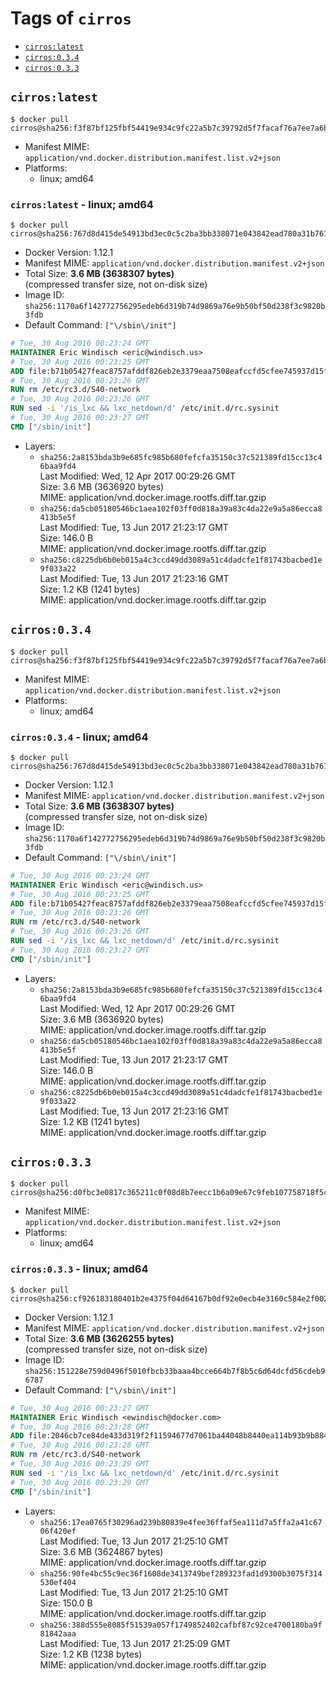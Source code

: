 <!-- THIS FILE IS GENERATED VIA './update-remote.sh' -->

# Tags of `cirros`

-	[`cirros:latest`](#cirroslatest)
-	[`cirros:0.3.4`](#cirros034)
-	[`cirros:0.3.3`](#cirros033)

## `cirros:latest`

```console
$ docker pull cirros@sha256:f3f87bf125fbf54419e934c9fc22a5b7c39792d5f7facaf76a7ee7a6b2a98f17
```

-	Manifest MIME: `application/vnd.docker.distribution.manifest.list.v2+json`
-	Platforms:
	-	linux; amd64

### `cirros:latest` - linux; amd64

```console
$ docker pull cirros@sha256:767d8d415de54913bd3ec0c5c2ba3bb338071e043842ead780a31b767c46bd7f
```

-	Docker Version: 1.12.1
-	Manifest MIME: `application/vnd.docker.distribution.manifest.v2+json`
-	Total Size: **3.6 MB (3638307 bytes)**  
	(compressed transfer size, not on-disk size)
-	Image ID: `sha256:1170a6f142772756295edeb6d319b74d9869a76e9b50bf50d238f3c9820b3fdb`
-	Default Command: `["\/sbin\/init"]`

```dockerfile
# Tue, 30 Aug 2016 00:23:24 GMT
MAINTAINER Eric Windisch <eric@windisch.us>
# Tue, 30 Aug 2016 00:23:25 GMT
ADD file:b71b05427feac8757afddf826eb2e3379eaa7508eafccfd5cfee745937d15fba in / 
# Tue, 30 Aug 2016 00:23:26 GMT
RUN rm /etc/rc3.d/S40-network
# Tue, 30 Aug 2016 00:23:26 GMT
RUN sed -i '/is_lxc && lxc_netdown/d' /etc/init.d/rc.sysinit
# Tue, 30 Aug 2016 00:23:27 GMT
CMD ["/sbin/init"]
```

-	Layers:
	-	`sha256:2a8153bda3b9e685fc985b680fefcfa35150c37c521389fd15cc13c46baa9fd4`  
		Last Modified: Wed, 12 Apr 2017 00:29:26 GMT  
		Size: 3.6 MB (3636920 bytes)  
		MIME: application/vnd.docker.image.rootfs.diff.tar.gzip
	-	`sha256:da5cb05180546bc1aea102f03ff0d818a39a83c4da22e9a5a86ecca8413b5e5f`  
		Last Modified: Tue, 13 Jun 2017 21:23:17 GMT  
		Size: 146.0 B  
		MIME: application/vnd.docker.image.rootfs.diff.tar.gzip
	-	`sha256:c8225db6b0eb015a4c3ccd49dd3089a51c4dadcfe1f81743bacbed1e9f033a22`  
		Last Modified: Tue, 13 Jun 2017 21:23:16 GMT  
		Size: 1.2 KB (1241 bytes)  
		MIME: application/vnd.docker.image.rootfs.diff.tar.gzip

## `cirros:0.3.4`

```console
$ docker pull cirros@sha256:f3f87bf125fbf54419e934c9fc22a5b7c39792d5f7facaf76a7ee7a6b2a98f17
```

-	Manifest MIME: `application/vnd.docker.distribution.manifest.list.v2+json`
-	Platforms:
	-	linux; amd64

### `cirros:0.3.4` - linux; amd64

```console
$ docker pull cirros@sha256:767d8d415de54913bd3ec0c5c2ba3bb338071e043842ead780a31b767c46bd7f
```

-	Docker Version: 1.12.1
-	Manifest MIME: `application/vnd.docker.distribution.manifest.v2+json`
-	Total Size: **3.6 MB (3638307 bytes)**  
	(compressed transfer size, not on-disk size)
-	Image ID: `sha256:1170a6f142772756295edeb6d319b74d9869a76e9b50bf50d238f3c9820b3fdb`
-	Default Command: `["\/sbin\/init"]`

```dockerfile
# Tue, 30 Aug 2016 00:23:24 GMT
MAINTAINER Eric Windisch <eric@windisch.us>
# Tue, 30 Aug 2016 00:23:25 GMT
ADD file:b71b05427feac8757afddf826eb2e3379eaa7508eafccfd5cfee745937d15fba in / 
# Tue, 30 Aug 2016 00:23:26 GMT
RUN rm /etc/rc3.d/S40-network
# Tue, 30 Aug 2016 00:23:26 GMT
RUN sed -i '/is_lxc && lxc_netdown/d' /etc/init.d/rc.sysinit
# Tue, 30 Aug 2016 00:23:27 GMT
CMD ["/sbin/init"]
```

-	Layers:
	-	`sha256:2a8153bda3b9e685fc985b680fefcfa35150c37c521389fd15cc13c46baa9fd4`  
		Last Modified: Wed, 12 Apr 2017 00:29:26 GMT  
		Size: 3.6 MB (3636920 bytes)  
		MIME: application/vnd.docker.image.rootfs.diff.tar.gzip
	-	`sha256:da5cb05180546bc1aea102f03ff0d818a39a83c4da22e9a5a86ecca8413b5e5f`  
		Last Modified: Tue, 13 Jun 2017 21:23:17 GMT  
		Size: 146.0 B  
		MIME: application/vnd.docker.image.rootfs.diff.tar.gzip
	-	`sha256:c8225db6b0eb015a4c3ccd49dd3089a51c4dadcfe1f81743bacbed1e9f033a22`  
		Last Modified: Tue, 13 Jun 2017 21:23:16 GMT  
		Size: 1.2 KB (1241 bytes)  
		MIME: application/vnd.docker.image.rootfs.diff.tar.gzip

## `cirros:0.3.3`

```console
$ docker pull cirros@sha256:d0fbc3e0817c365211c0f08d8b7eecc1b6a09e67c9feb107758718f5c6ab8967
```

-	Manifest MIME: `application/vnd.docker.distribution.manifest.list.v2+json`
-	Platforms:
	-	linux; amd64

### `cirros:0.3.3` - linux; amd64

```console
$ docker pull cirros@sha256:cf926183180401b2e4375f04d64167b0df92e0ecb4e3160c584e2f0021d19e4b
```

-	Docker Version: 1.12.1
-	Manifest MIME: `application/vnd.docker.distribution.manifest.v2+json`
-	Total Size: **3.6 MB (3626255 bytes)**  
	(compressed transfer size, not on-disk size)
-	Image ID: `sha256:151228e759d0496f5010fbcb33baaa4bcce664b7f8b5c6d64dcfd56cdeb96787`
-	Default Command: `["\/sbin\/init"]`

```dockerfile
# Tue, 30 Aug 2016 00:23:27 GMT
MAINTAINER Eric Windisch <ewindisch@docker.com>
# Tue, 30 Aug 2016 00:23:28 GMT
ADD file:2046cb7ce84de433d319f2f11594677d7061ba44048b8440ea114b93b9b88433 in / 
# Tue, 30 Aug 2016 00:23:28 GMT
RUN rm /etc/rc3.d/S40-network
# Tue, 30 Aug 2016 00:23:29 GMT
RUN sed -i '/is_lxc && lxc_netdown/d' /etc/init.d/rc.sysinit
# Tue, 30 Aug 2016 00:23:29 GMT
CMD ["/sbin/init"]
```

-	Layers:
	-	`sha256:17ea0765f30296ad239b80839e4fee36ffaf5ea111d7a5ffa2a41c6706f420ef`  
		Last Modified: Tue, 13 Jun 2017 21:25:10 GMT  
		Size: 3.6 MB (3624867 bytes)  
		MIME: application/vnd.docker.image.rootfs.diff.tar.gzip
	-	`sha256:90fe4bc55c9ec36f1608de3413749bef289323fad1d9300b3075f314530ef404`  
		Last Modified: Tue, 13 Jun 2017 21:25:10 GMT  
		Size: 150.0 B  
		MIME: application/vnd.docker.image.rootfs.diff.tar.gzip
	-	`sha256:388d555e8085f51539a057f1749852402cafbf87c92ce4700180ba9f81842aaa`  
		Last Modified: Tue, 13 Jun 2017 21:25:09 GMT  
		Size: 1.2 KB (1238 bytes)  
		MIME: application/vnd.docker.image.rootfs.diff.tar.gzip

